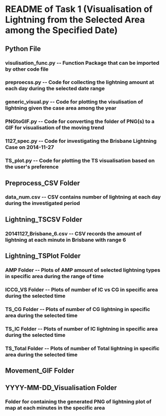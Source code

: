 # README of Task 1 (Visualisation of Lightning from the Selected Area among the Specified Date)

## Python File
### visulisation_func.py -- Function Package that can be imported by other code file
### preproecss.py -- Code for collecting the lightning amount at each day during the selected date range
### generic_visual.py -- Code for plotting the visulisation of lightning given the case area among the year
### PNGtoGIF.py -- Code for converting the folder of PNG(s) to a GIF for visualisation of the moving trend
### 1127_spec.py -- Code for investigating the Brisbane Lightning Case on 2014-11-27
### TS_plot.py -- Code for plotting the TS visualisation based on the user's preference

## Preprocess_CSV Folder
### data_num.csv -- CSV contains number of lightning at each day during the investigated period

## Lightning_TSCSV Folder
### 20141127_Brisbane_6.csv -- CSV records the amount of lightning at each minute in Brisbane with range 6

## Lightning_TSPlot Folder
### AMP Folder -- Plots of AMP amount of selected lightning types in specific area during the range of time
### ICCG_VS Folder -- Plots of number of IC vs CG in specific area during the selected time
### TS_CG Folder -- Plots of number of CG lightning in specific area during the selected time
### TS_IC Folder -- Plots of number of IC lightning in specific area during the selected time
### TS_Total Folder -- Plots of number of Total lightning in specific area during the selected time

## Movement_GIF Folder
### 

## YYYY-MM-DD_Visualisation Folder
### Folder for containing the generated PNG of lightning plot of map at each minutes in the specific area